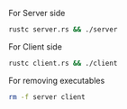 
For Server side
```sh
rustc server.rs && ./server
```

For Client side
```sh
rustc client.rs && ./client
```

For removing executables
```sh
rm -f server client
```

